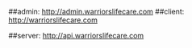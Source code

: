 ##admin:  http://admin.warriorslifecare.com
##client:    http://warriorslifecare.com

##server: http://api.warriorslifecare.com
